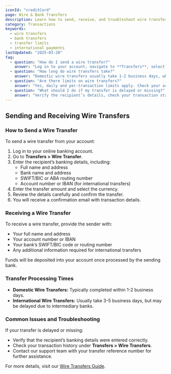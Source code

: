 ```yaml
---
iconId: "creditCard"
page: Wire & Bank Transfers
description: Learn how to send, receive, and troubleshoot wire transfers and bank transfers securely.
category: Transactions
keywords:
  - wire transfers
  - bank transfers
  - transfer limits
  - international payments
lastUpdated: "2025-03-20"
faq:
  - question: "How do I send a wire transfer?"
    answer: "Log in to your account, navigate to **Transfers**, select **Wire Transfer**, and enter the recipient's banking details. Review and confirm the transfer."
  - question: "How long do wire transfers take?"
    answer: "Domestic wire transfers usually take 1-2 business days, while international transfers may take 3-5 business days depending on the recipient’s bank."
  - question: "Are there limits on wire transfers?"
    answer: "Yes, daily and per-transaction limits apply. Check your account settings or contact support for details."
  - question: "What should I do if my transfer is delayed or missing?"
    answer: "Verify the recipient’s details, check your transaction status under **Transfers**, and contact our support team if needed."
---
```


## Sending and Receiving Wire Transfers

### How to Send a Wire Transfer
To send a wire transfer from your account:
1. Log in to your online banking account.
2. Go to **Transfers > Wire Transfer**.
3. Enter the recipient’s banking details, including:
   - Full name and address
   - Bank name and address
   - SWIFT/BIC or ABA routing number
   - Account number or IBAN (for international transfers)
4. Enter the transfer amount and select the currency.
5. Review the details carefully and confirm the transfer.
6. You will receive a confirmation email with transaction details.

### Receiving a Wire Transfer
To receive a wire transfer, provide the sender with:
- Your full name and address
- Your account number or IBAN
- Your bank’s SWIFT/BIC code or routing number
- Any additional information required for international transfers

Funds will be deposited into your account once processed by the sending bank.

### Transfer Processing Times
- **Domestic Wire Transfers:** Typically completed within 1-2 business days.
- **International Wire Transfers:** Usually take 3-5 business days, but may be delayed due to intermediary banks.

### Common Issues and Troubleshooting
If your transfer is delayed or missing:
- Verify that the recipient’s banking details were entered correctly.
- Check your transaction history under **Transfers > Wire Transfers**.
- Contact our support team with your transfer reference number for further assistance.

For more details, visit our [Wire Transfers Guide](#_).
